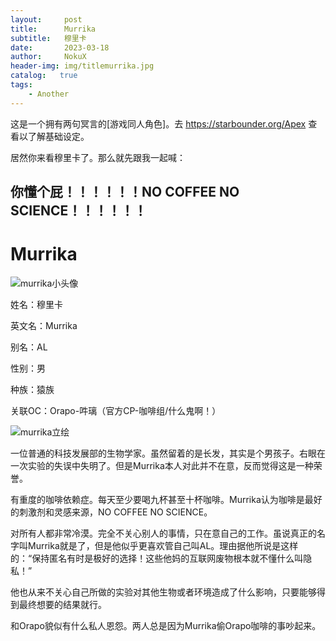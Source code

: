 ```yaml
---
layout:     post
title:      Murrika
subtitle:   穆里卡
date:       2023-03-18
author:     NokuX
header-img: img/titlemurrika.jpg
catalog:   true
tags:
    - Another
---
```


这是一个拥有两句冥言的[游戏同人角色]。去 https://starbounder.org/Apex 查看以了解基础设定。

居然你来看穆里卡了。那么就先跟我一起喊：

## 你懂个屁！！！！！！NO COFFEE NO SCIENCE！！！！！！

# Murrika

![murrika小头像]({{site.baseurl}}/img-post/murrika.jpg)

姓名：穆里卡

英文名：Murrika

别名：AL

性别：男

种族：猿族

关联OC：Orapo-吽璃（官方CP-咖啡组/什么鬼啊！）

![murrika立绘]({{site.baseurl}}/img-post/murrika.png)

一位普通的科技发展部的生物学家。虽然留着的是长发，其实是个男孩子。右眼在一次实验的失误中失明了。但是Murrika本人对此并不在意，反而觉得这是一种荣誉。

有重度的咖啡依赖症。每天至少要喝九杯甚至十杯咖啡。Murrika认为咖啡是最好的刺激剂和灵感来源，NO COFFEE NO SCIENCE。

对所有人都非常冷漠。完全不关心别人的事情，只在意自己的工作。虽说真正的名字叫Murrika就是了，但是他似乎更喜欢管自己叫AL。理由据他所说是这样的：“保持匿名有时是极好的选择！这些他妈的互联网废物根本就不懂什么叫隐私！”

他也从来不关心自己所做的实验对其他生物或者环境造成了什么影响，只要能够得到最终想要的结果就行。

和Orapo貌似有什么私人恩怨。两人总是因为Murrika偷Orapo咖啡的事吵起来。
